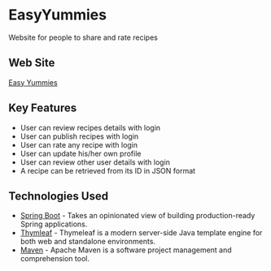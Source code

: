 # EasyYummies
Website for people to share and rate recipes

## Web Site

[Easy Yummies](https://web2560.herokuapp.com/)

## Key Features

* User can review recipes details with login
* User can publish recipes with login
* User can rate any recipe with login
* User can update his/her own profile
* User can review other user details with login
* A recipe can be retrieved from its ID in JSON format

## Technologies Used

- [Spring Boot](https://projects.spring.io/spring-boot/) - Takes an opinionated view of building production-ready Spring applications.
- [Thymleaf](http://www.thymeleaf.org/) - Thymeleaf is a modern server-side Java template engine for both web and standalone environments.
- [Maven](https://maven.apache.org/) - Apache Maven is a software project management and comprehension tool.
